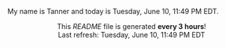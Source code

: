 My name is Tanner and today is Tuesday, June 10, 11:49 PM EDT.

<p align="center">This <i>README</i> file is generated <b>every 3 hours</b>!</br>Last refresh: Tuesday, June 10, 11:49 PM EDT<br /></p>
